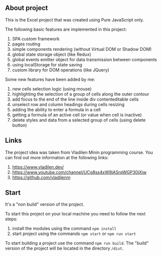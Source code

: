 ## About project
This is the Excel project that was created using Pure JavaScript only.

The following basic features are implemented in this project:
1. SPA custom framework
2. pages routing
3. simple components rendering (without Virtual DOM or Shadow DOM)
4. global state storage object (like Redux)
5. global events emitter object for data transmission between components
6. using localStorage for state saving
7. custom library for DOM operations (like JQuery)

Some new features have been added by me:
1. new cells selection logic (using mouse)
2. highlighting the selection of a group of cells along the outer contour
3. add focus to the end of the line inside div contenteditable cells
4. unselect row and column headings during cells resizing
5. adding the ability to enter a formula in a cell
6. getting a formula of an active cell (or value when cell is inactive)
7. delete styles and data from a selected group of cells (using delete button)

## Links
The project idea was taken from Vladilen Minin programming course.
You can find out more information at the following links:
1. https://www.vladilen.dev/
2. https://www.youtube.com/channel/UCg8ss4xW9jASrqWGP30jXiw
3. https://github.com/vladilenm

## Start
It's a "non build" version of the project.

To start this project on your local machine you need to follow the next steps:
1. install the modules using the command `npm install`
2. start project using the commands `npm start` or `npm run start`

To start building a project use the command `npm run build`.
The "build" version of the project will be located in the directory `/dist`.
